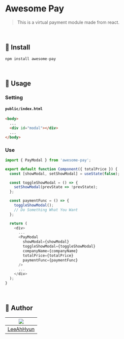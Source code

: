 # Awesome Pay

> This is a virtual payment module made from react.

<br />

## 🌈 Install

```
npm install awesome-pay
```

<br />

## 🌈 Usage

### Setting

#### `public/index.html`

```html
<body>
  ...
  <div id="modal"></div>
  ...
</body>
```

### Use

```js
import { PayModal } from 'awesome-pay';

export default function Component({ totalPrice }) {
  const [showModal, setShowModal] = useState(false);

  const toggleShowModal = () => {
    setShowModal(prevState => !prevState);
  };

  const paymentFunc = () => {
    toggleShowModal();
    // Do Something What You Want
  };

  return (
    <div>
      ...
      <PayModal
        showModal={showModal}
        toggleShowModal={toggleShowModal}
        companyName={companyName}
        totalPrice={totalPrice}
        paymentFunc={paymentFunc}
      />
      ...
    </div>
  );
}
```

<br />

## 🌈 Author

| ![](https://github.com/LAH1203.png?size=100) |
| :------------------------------------------: |
|   [LeeAhHyun](https://github.com/LAH1203)    |
